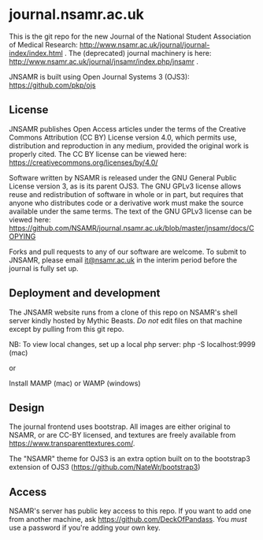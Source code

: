 # journal.nsamr.ac.uk
This is the git repo for the new Journal of the National Student Association of Medical Research: http://www.nsamr.ac.uk/journal/journal-index/index.html . The (deprecated) journal machinery is here: http://www.nsamr.ac.uk/journal/jnsamr/index.php/jnsamr .

JNSAMR is built using Open Journal Systems 3 (OJS3): https://github.com/pkp/ojs

## License
JNSAMR publishes Open Access articles under the terms of the Creative Commons Attribution (CC BY) License version 4.0, which permits use, distribution and reproduction in any medium, provided the original work is properly cited. The CC BY license can be viewed here: https://creativecommons.org/licenses/by/4.0/

Software written by NSAMR is released under the GNU General Public License version 3, as is its parent OJS3. The GNU GPLv3 license allows reuse and redistribution of software in whole or in part, but requires that anyone who distributes code or a derivative work must make the source available under the same terms. The text of the GNU GPLv3 license can be viewed here: https://github.com/NSAMR/journal.nsamr.ac.uk/blob/master/jnsamr/docs/COPYING

Forks and pull requests to any of our software are welcome. To submit to JNSAMR, please email it@nsamr.ac.uk in the interim period before the journal is fully set up.

## Deployment and development
The JNSAMR website runs from a clone of this repo on NSAMR's shell server kindly hosted by Mythic Beasts. *Do not* edit files on that machine except by pulling from this git repo.

NB: To view local changes, set up a local php server: php -S localhost:9999 (mac)

or

Install MAMP (mac) or WAMP (windows)

## Design
The journal frontend uses bootstrap. All images are either original to NSAMR, or are CC-BY licensed, and textures are freely available from https://www.transparenttextures.com/.

The "NSAMR" theme for OJS3 is an extra option built on to the bootstrap3 extension of OJS3 (https://github.com/NateWr/bootstrap3)

## Access
NSAMR's server has public key access to this repo. If you want to add one from another machine, ask https://github.com/DeckOfPandass. You *must* use a password if you're adding your own key.

